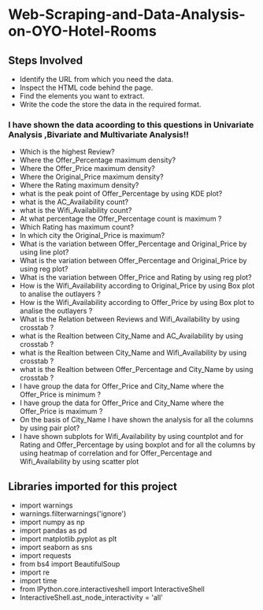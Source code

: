 # Web-Scraping-and-Data-Analysis-on-OYO-Hotel-Rooms
## Steps Involved

* Identify the URL from which you need the data.
* Inspect the HTML code behind the page.
* Find the elements you want to extract.
* Write the code the store the data in the required format.


###   I have shown the data acoording to this questions in Univariate Analysis ,Bivariate and Multivariate Analysis!!
* Which is the highest Review?
* Where the Offer_Percentage maximum density?
* Where the Offer_Price maximum density?
* Where the Original_Price maximum density?
* Where the Rating maximum density?
* what is the peak point of Offer_Percentage by using KDE plot?
* what is the AC_Availability count?
* what is the Wifi_Availability count?
* At what percentage the Offer_Percentage count is maximum ?
* Which Rating has maximum count?
* In which city the Original_Price is maximum?
* What is the variation between Offer_Percentage and Original_Price by using line plot?
* What is the variation between Offer_Percentage and Original_Price by using reg plot?
* What is the variation between Offer_Price and Rating by using reg plot?
* How is the Wifi_Availability according to Original_Price by using Box plot to analise the outlayers ?
* How is the Wifi_Availability according to Offer_Price by using Box plot to analise the outlayers ?
* What is the Relation between Reviews and Wifi_Availability by using crosstab ?
* what is the Realtion between City_Name and AC_Availability by using crosstab ?
* what is the Realtion between City_Name and Wifi_Availability by using crosstab ?
* what is the Realtion between Offer_Percentage and City_Name by using crosstab ?
* I have group the data for Offer_Price and City_Name where the Offer_Price is minimum ?
* I have group the data for Offer_Price and City_Name where the Offer_Price is maximum ?
* On the basis of City_Name I have shown the analysis for all the columns by using pair plot?
* I have shown subplots for Wifi_Availability by using countplot and for Rating and Offer_Percentage by using   boxplot and for all the columns by using heatmap of correlation and for Offer_Percentage and Wifi_Availability  by using scatter plot  


## Libraries imported for this project
* import warnings
* warnings.filterwarnings('ignore')
* import numpy as np
* import pandas as pd
* import matplotlib.pyplot as plt
* import seaborn as sns
* import requests
* from bs4 import BeautifulSoup
* import re
* import time
* from IPython.core.interactiveshell import InteractiveShell
* InteractiveShell.ast_node_interactivity = 'all'

